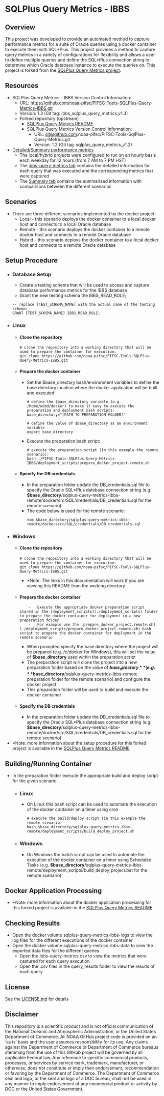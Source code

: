 # SQLPlus Query Metrics - IBBS

## Overview
This project was developed to provide an automated method to capture performance metrics for a suite of Oracle queries using a docker container to execute them with SQL\*Plus.  This project provides a method to capture query metrics in a variety of configurations for flexibility and allows a user to define multiple queries and define the SQL\*Plus connection string to determine which Oracle database instance to execute the queries on.  This project is forked from the [SQLPlus Query Metrics project](https://github.com/noaa-pifsc/PIFSC-Tools-SqlPlus-Query-Metrics).

## Resources
-   SQLPlus Query Metrics - IBBS Version Control Information:
    -   URL: https://github.com/noaa-pifsc/PIFSC-Tools-SQLPlus-Query-Metrics-IBBS.git
    -   Version: 1.3 (Git tag: ibbs_sqlplus_query_metrics_v1.3)
    -   Forked repository (upstream)
        -   [SQLPlus Query Metrics README](https://github.com/noaa-pifsc/PIFSC-Tools-SqlPlus-Query-Metrics/blob/main/README.md)
        -   SQLPlus Query Metrics Version Control Information:
            -   URL: git@github.com:noaa-pifsc/PIFSC-Tools-SqlPlus-Query-Metrics.git
            -   Version: 1.2 (Git tag: sqlplus_query_metrics_v1.2)
-   [Detailed/Summary performance metrics](https://docs.google.com/spreadsheets/d/1iMsI3dJOpzyzH0t-DAYBUajPaK2hxfE4/edit?usp=drive_link&ouid=107579489323446884981&rtpof=true&sd=true)
    -   The local/hybrid projects were configured to run on an hourly basis each weekday for 12 hours (from 7 AM to 7 PM HST)
    -   The [ibbs-query-metrics tab](https://docs.google.com/spreadsheets/d/1iMsI3dJOpzyzH0t-DAYBUajPaK2hxfE4/edit?gid=2040068626#gid=2040068626) contains the detailed information for each query that was executed and the corresponding metrics that were captured
    -   The [Summary tab](https://docs.google.com/spreadsheets/d/1iMsI3dJOpzyzH0t-DAYBUajPaK2hxfE4/edit?gid=1385076456#gid=1385076456) contains the summarized information with comparisons between the different scenarios

## Scenarios
-   There are three different scenarios implemented by the docker project:
    -   Local - this scenario deploys the docker container to a local docker host and connects to a local Oracle database
    -   Remote - this scenario deploys the docker container to a remote docker host and connects to a remote Oracle database
    -   Hybrid - this scenario deploys the docker container to a local docker host and connects to a remote Oracle database

## Setup Procedure
-   ### Database Setup
    -   Create a testing schema that will be used to access and capture database performance metrics for the IBBS database
    -   Grant the new testing schema the IBBS_READ_ROLE;
    ```
    -- replace [TEST_SCHEMA_NAME] with the actual name of the testing schema:
    GRANT [TEST_SCHEMA_NAME] IBBS_READ_ROLE;
    ```
-   ### Linux
    -   #### Clone the repository
        ```
        # clone the repository into a working directory that will be used to prepare the container for execution:
        git clone https://github.com/noaa-pifsc/PIFSC-Tools-SQLPlus-Query-Metrics-IBBS.git
        ```
    -   #### Prepare the docker container
        -   Set the \$base_directory bash/environment variables to define the base directory location where the docker application will be built and executed
            ```
            # define the $base_directory variable (e.g. /home/webd/docker) to make it easy to execute the preparation and deployment bash scripts:
            base_directory="[PATH TO PREPARATION FOLDER]"

            # define the value of $base_directory as an environment variable
            export base_directory
            ```
        -   Execute the preparation bash script:
            ```
            # execute the preparation script (in this example the remote scenario):
            bash ./PIFSC-Tools-SQLPlus-Query-Metrics-IBBS/deployment_scripts/prepare_docker_project.remote.sh
            ```
    -   #### Specify the DB credentials
        -   In the preparation folder update the DB_credentials.sql file to specify the Oracle SQL\*Plus database connection string (e.g. **$base_directory**/sqlplus-query-metrics-ibbs-remote/docker/src/SQL/credentials/DB_credentials.sql for the remote scenario)
        -   The code below is used for the remote scenario:
            ```
            vim $base_directory/sqlplus-query-metrics-ibbs-remote/docker/src/SQL/credentials/DB_credentials.sql
            ```
-   ### Windows
    -   #### Clone the repository
        ```
        # clone the repository into a working directory that will be used to prepare the container for execution:
        git clone https://github.com/noaa-pifsc/PIFSC-Tools-SQLPlus-Query-Metrics-IBBS.git
        ```
        -   \*Note: The links in this documentation will work if you are viewing this README from the working directory
    -   #### Prepare the docker container
				-   Execute the appropriate docker preparation script stored in the [deployment_scripts](./deployment_scripts) folder to prepare the docker container for deployment in a new preparation folder
        		-   For example use the [prepare_docker_project.remote.sh](./deployment_scripts/prepare_docker_project.remote.sh) bash script to prepare the docker container for deployment in the remote scenario
        -   When prompted specify the base directory where the project will be prepared (e.g. /c/docker for Windows), this will set the value of **$base_directory** used within the preparation script
        -   The preparation script will clone the project into a new preparation folder based on the value of **$base_directory** (e.g. **$base_directory**/sqlplus-query-metrics-ibbs-remote preparation folder for the remote scenario) and configure the docker project
        -   This preparation folder will be used to build and execute the docker container
    -   #### Specify the DB credentials
        -   In the preparation folder update the DB_credentials.sql file to specify the Oracle SQL\*Plus database connection string (e.g. **$base_directory**/sqlplus-query-metrics-ibbs-remote/docker/src/SQL/credentials/DB_credentials.sql for the remote scenario)
-   \*Note: more information about the setup procedure for this forked project is available in the [SQLPlus Query Metrics README](https://github.com/noaa-pifsc/PIFSC-Tools-SqlPlus-Query-Metrics?tab=readme-ov-file#forked-repository-implementation)

## Building/Running Container
-   In the preparation folder execute the appropriate build and deploy script for the given scenario
    -   ### Linux
        -   On Linux this bash script can be used to automate the execution of the docker container on a timer using cron
            ```
            # execute the build/deploy script (in this example the remote scenario)
            bash $base_directory/sqlplus-query-metrics-ibbs-remote/deployment_scripts/build_deploy_project.sh
            ```
    -   ### Windows
        -   On Windows the batch script can be used to automate the execution of the docker container on a timer using Scheduled Tasks (e.g. **$base_directory**/sqlplus-query-metrics-ibbs-remote/deployment_scripts/build_deploy_project.bat for the remote scenario)

## Docker Application Processing
-   \*Note: more information about the docker application processing for this forked project is available in the [SQLPlus Query Metrics README](https://github.com/noaa-pifsc/PIFSC-Tools-SqlPlus-Query-Metrics?tab=readme-ov-file#docker-application-processing)

## Checking Results
-   Open the docker volume sqlplus-query-metrics-ibbs-logs to view the log files for the different executions of the docker container
-   Open the docker volume sqlplus-query-metrics-ibbs-data to view the exported data files for the different queries
    -   Open the ibbs-query-metrics.csv to view the metrics that were captured for each query execution
    -   Open the .csv files in the query_results folder to view the results of each query

## License
See the [LICENSE.md](./LICENSE.md) for details

## Disclaimer
This repository is a scientific product and is not official communication of the National Oceanic and Atmospheric Administration, or the United States Department of Commerce. All NOAA GitHub project code is provided on an ‘as is’ basis and the user assumes responsibility for its use. Any claims against the Department of Commerce or Department of Commerce bureaus stemming from the use of this GitHub project will be governed by all applicable Federal law. Any reference to specific commercial products, processes, or services by service mark, trademark, manufacturer, or otherwise, does not constitute or imply their endorsement, recommendation or favoring by the Department of Commerce. The Department of Commerce seal and logo, or the seal and logo of a DOC bureau, shall not be used in any manner to imply endorsement of any commercial product or activity by DOC or the United States Government.
